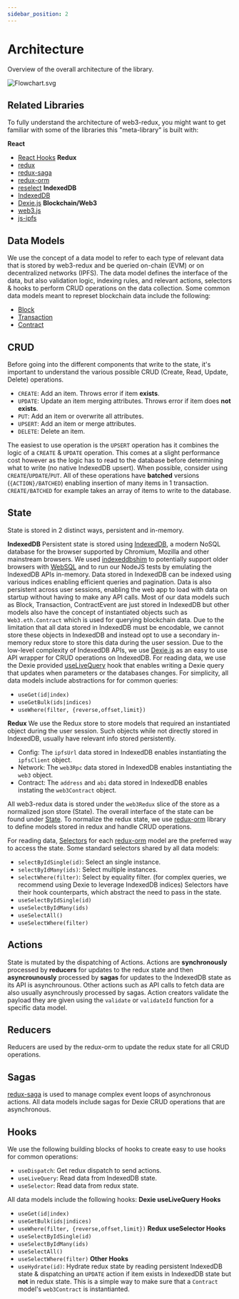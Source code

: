 ```yaml
---
sidebar_position: 2
---
```


# Architecture

Overview of the overall architecture of the library.

![Flowchart.svg](/img/web3-redux-architecture.svg)


## Related Libraries
To fully understand the architecture of web3-redux, you might want to get familiar with some of the libraries this "meta-library" is built with:

**React**
-   [React Hooks](https://reactjs.org/docs/hooks-intro.html)
**Redux**
-   [redux](https://redux.js.org/)
-   [redux-saga](https://redux-saga.js.org/)
-   [redux-orm](https://redux-orm.github.io/redux-orm/)
-   [reselect](https://github.com/reduxjs/reselect)
**IndexedDB**
-   [IndexedDB](https://developer.mozilla.org/en-US/docs/Web/API/IndexedDB_API)
-   [Dexie.js](https://dexie.org/docs/)
**Blockchain/Web3**
-   [web3.js](https://web3js.readthedocs.io/en/v1.3.0/)
-   [js-ipfs](https://github.com/ipfs/js-ipfs/tree/master/docs/core-api)


## Data Models
We use the concept of a data model to refer to each type of relevant data that is stored by web3-redux and be queried on-chain (EVM) or on decentralized networks (IPFS). The data model defines the interface of the data, but also validation logic, indexing rules, and relevant actions, selectors & hooks to perform CRUD operations on the data collection. Some common data models meant to represet blockchain data include the following:
- [Block](../web3-redux-reference/interfaces/Block.BlockHeader.md)
- [Transaction](../web3-redux-reference/interfaces/Transaction.Transaction-1.md)
- [Contract](../web3-redux-reference/interfaces/Contract.Contract-1.md)

## CRUD
Before going into the different components that write to the state, it's important to understand the various possible CRUD (Create, Read, Update, Delete) operations.
* `CREATE`: Add an item. Throws error if item **exists**.
* `UPDATE`: Update an item merging attributes. Throws error if item does **not exists**.
* `PUT`: Add an item or overwrite all attributes.
* `UPSERT`: Add an item or merge attributes.
* `DELETE`: Delete an item.

The easiest to use operation is the `UPSERT` operation has it combines the logic of a `CREATE` & `UPDATE` operation. This comes at a slight performance cost however as the logic has to read to the database before determining what to write (no native IndexedDB upsert). When possible, consider using `CREATE`/`UPDATE`/`PUT`.
All of these operations have **batched** versions (`{ACTION}/BATCHED`) enabling insertion of many items in 1 transaction. `CREATE/BATCHED` for example takes an array of items to write to the database.

## State
State is stored in 2 distinct ways, persistent and in-memory.

**IndexedDB**
Persistent state is stored using [IndexedDB](https://developer.mozilla.org/en-US/docs/Web/API/IndexedDB_API), a modern NoSQL database for the browser supported by Chromium, Mozilla and other mainstream browsers. We used [indexeddbshim](https://github.com/indexeddbshim/indexeddbshim) to potentially support older browsers with [WebSQL](https://caniuse.com/?search=websql) and to run our NodeJS tests by emulating the IndexedDB APIs in-memory. Data stored in IndexedDB can be indexed using various indices enabling efficient queries and pagination. Data is also persistent across user sessions, enabling the web app to load with data on startup without having to make any API calls.
Most of our data models such as Block, Transaction, ContractEvent are just stored in IndexedDB but other models also have the concept of instantiated objects such as `Web3.eth.Contract` which is used for querying blockchain data. Due to the limitation that all data stored in IndexedDB must be encodable, we cannot store these objects in IndexedDB and instead opt to use a secondary in-memory redux store to store this data during the user session.
Due to the low-level complexity of IndexedDB APIs, we use [Dexie.js](https://dexie.org/) as an easy to use API wrapper for CRUD operations on IndexedDB.
For reading data, we use the Dexie provided [useLiveQuery](https://dexie.org/docs/dexie-react-hooks/useLiveQuery()) hook that enables writing a Dexie query that updates when parameters or the databases changes. For simplicity, all data models include abstractions for for common queries:
* `useGet(id|index)`
* `useGetBulk(ids|indices)`
* `useWhere(filter, {reverse,offset,limit})`

**Redux**
We use the Redux store to store models that required an instantiated object during the user session. Such objects while not directly stored in IndexedDB, usually have relevant info stored persistently.
- Config: The `ipfsUrl` data stored in IndexedDB enables instantiating the `ipfsClient` object.
- Network: The `web3Rpc` data stored in IndexedDB enables instantiating the `web3` object.
- Contract: The `address` and `abi` data stored in IndexedDB enables instating the `web3Contract` object.

All web3-redux data is stored under the `web3Redux` slice of the store as a normalized json store (State). The overall interface of the state can be found under [State](../web3-redux-reference/interfaces/State.md). To normalize the redux state, we use [redux-orm](https://redux-orm.github.io/redux-orm/) library to define models stored in redux and handle CRUD operations.

For reading data, [Selectors](https://github.com/reduxjs/reselect) for each [redux-orm](https://github.com/redux-orm/redux-orm) model are the preferred way to access the state. Some standard selectors shared by all data models:
* `selectByIdSingle(id)`: Select an single instance.
* `selectByIdMany(ids)`: Select multiple instances.
* `selectWhere(filter)`: Select by equality filter. (for complex queries, we recommend using Dexie to leverage IndexedDB indices)
Selectors have their hook counterparts, which abstract the need to pass in the state.
* `useSelectByIdSingle(id)`
* `useSelectByIdMany(ids)`
* `useSelectAll()`
* `useSelectWhere(filter)`

## Actions
State is mutated by the dispatching of Actions. Actions are **synchronously** processed by **reducers** for updates to the redux state and then **asyncrounously** processed by **sagas** for updates to the IndexedDB state as its API is asynchrounous. Other actions such as API calls to fetch data are also usually asynchrously processed by sagas. Action creators validate the payload they are given using the `validate` or `validateId` function for a specific data model.
## Reducers
Reducers are used by the redux-orm to update the redux state for all CRUD operations.

## Sagas
[redux-saga](https://github.com/redux-saga/redux-saga) is used to manage complex event loops of asynchronous actions. All data models include sagas for Dexie CRUD operations that are asynchronous.

## Hooks
We use the following building blocks of hooks to create easy to use hooks for common operations:
* `useDispatch`: Get redux dispatch to send actions.
* `useLiveQuery`: Read data from IndexedDB state.
* `useSelector`: Read data from redux state.

All data models include the following hooks:
**Dexie useLiveQuery Hooks**
* `useGet(id|index)`
* `useGetBulk(ids|indices)`
* `useWhere(filter, {reverse,offset,limit})`
**Redux useSelector Hooks**
* `useSelectByIdSingle(id)`
* `useSelectByIdMany(ids)`
* `useSelectAll()`
* `useSelectWhere(filter)`
**Other Hooks**
* `useHydrate(id)`: Hydrate redux state by reading persistent IndexedDB state & dispatching an `UPDATE` action if item exists in IndexedDB state but **not** in redux state. This is a simple way to make sure that a `Contract` model's `web3Contract` is instantianted.

